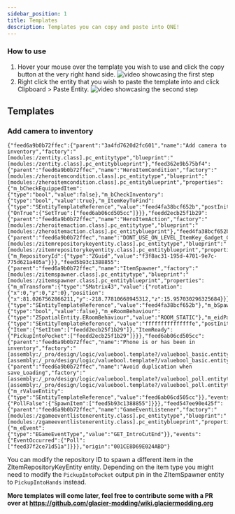 ```yaml
---
sidebar_position: 1
title: Templates
description: Templates you can copy and paste into QNE!
---
```


### How to use
1. Hover your mouse over the template you wish to use and click the copy button at the very right hand side.
![video showcasing the first step](pathname:///media/quickentity-editor/templates/step1.gif)
2. Right click the entity that you wish to paste the template into and click Clipboard > Paste Entity.
![video showcasing the second step](pathname:///media/quickentity-editor/templates/step2.gif)

## Templates
### Add camera to inventory
```
{"feed6a9b0b72ffec":{"parent":"3a4fd7620d2fc601","name":"Add camera to inventory","factory":"[modules:/zentity.class].pc_entitytype","blueprint":"[modules:/zentity.class].pc_entityblueprint"},"feed362e9b575bf4":{"parent":"feed6a9b0b72ffec","name":"HeroItemCondition","factory":"[modules:/zheroitemcondition.class].pc_entitytype","blueprint":"[modules:/zheroitemcondition.class].pc_entityblueprint","properties":{"m_bCheckEquippedItem":{"type":"bool","value":false},"m_bCheckInventory":{"type":"bool","value":true},"m_ItemKeyToFind":{"type":"SEntityTemplateReference","value":"feed4fa38bcf652b","postInit":true}},"events":{"OnTrue":{"SetTrue":["feed6ab06cd505cc"]}}},"feedd2ecb25f1b29":{"parent":"feed6a9b0b72ffec","name":"HeroItemAction","factory":"[modules:/zheroitemaction.class].pc_entitytype","blueprint":"[modules:/zheroitemaction.class].pc_entityblueprint"},"feed4fa38bcf652b":{"parent":"feed6a9b0b72ffec","name":"DONT_USE_ON_LEVEL_ItemKey_Gadget_Camera","factory":"[modules:/zitemrepositorykeyentity.class].pc_entitytype","blueprint":"[modules:/zitemrepositorykeyentity.class].pc_entityblueprint","properties":{"m_RepositoryId":{"type":"ZGuid","value":"f3f8ac31-195d-4701-9e7c-775d621a405a"}}},"feed5b93c1388855":{"parent":"feed6a9b0b72ffec","name":"ItemSpawner","factory":"[modules:/zitemspawner.class].pc_entitytype","blueprint":"[modules:/zitemspawner.class].pc_entityblueprint","properties":{"m_mTransform":{"type":"SMatrix43","value":{"rotation":{"x":0,"y":0,"z":0},"position":{"x":81.0267562866211,"y":-218.77810668945312,"z":15.957030296325684}}},"m_rMainItemKey":{"type":"SEntityTemplateReference","value":"feed4fa38bcf652b"},"m_bSpawnOnStart":{"type":"bool","value":false},"m_eRoomBehaviour":{"type":"ZSpatialEntity.ERoomBehaviour","value":"ROOM_STATIC"},"m_eidParent":{"type":"SEntityTemplateReference","value":"fffffffffffffffe","postInit":true}},"events":{"Item":{"SetItem":["feedd2ecb25f1b29"]},"ItemReady":{"PickupIntoPocket":["feedd2ecb25f1b29"]}}},"feed6ab06cd505cc":{"parent":"feed6a9b0b72ffec","name":"Phone is or has been in inventory","factory":"[assembly:/_pro/design/logic/valuebool.template?/valuebool_basic.entitytemplate].pc_entitytype","blueprint":"[assembly:/_pro/design/logic/valuebool.template?/valuebool_basic.entitytemplate].pc_entityblueprint"},"feed37f2ce71d51a":{"parent":"feed6a9b0b72ffec","name":"Avoid duplication when save_Loading","factory":"[assembly:/_pro/design/logic/valuebool.template?/valuebool_poll.entitytemplate].pc_entitytype","blueprint":"[assembly:/_pro/design/logic/valuebool.template?/valuebool_poll.entitytemplate].pc_entityblueprint","properties":{"m_rValueEntity":{"type":"SEntityTemplateReference","value":"feed6ab06cd505cc"}},"events":{"PollFalse":{"SpawnItem":["feed5b93c1388855"]}}},"feed547ee90e425f":{"parent":"feed6a9b0b72ffec","name":"GameEventListener","factory":"[modules:/zgameeventlistenerentity.class].pc_entitytype","blueprint":"[modules:/zgameeventlistenerentity.class].pc_entityblueprint","properties":{"m_eEvent":{"type":"EGameEventType","value":"GET_IntroCutEnd"}},"events":{"EventOccurred":{"Poll":["feed37f2ce71d51a"]}}},"origin":"001CE8D69E024ABD"}
```
You can modify the repository ID to spawn a different item in the ZItemRepositoryKeyEntity entity. Depending on the item type you might need to modify the `PickupIntoPocket` output pin in the ZItemSpawner entity to `PickupIntoHands` instead.

**More templates will come later, feel free to contribute some with a PR over at https://github.com/glacier-modding/wiki.glaciermodding.org**